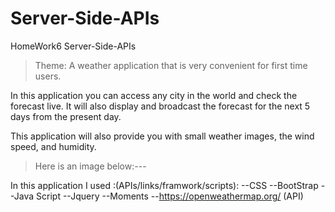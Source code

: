 # Server-Side-APIs
HomeWork6
Server-Side-APIs

> Theme: A weather application that is very convenient for first time users.

In this application you can access any city in the world 
and check the forecast live. It will also display and broadcast the forecast for the next 5 days from the present day.

This application will also provide you with small weather images, the wind speed, and humidity.

>Here is an image below:---


In this application I used :(APIs/links/framwork/scripts):
--CSS
--BootStrap
--Java Script
--Jquery
--Moments 
--https://openweathermap.org/ (API)

